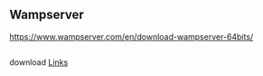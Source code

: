 ## Wampserver

<!--![](../../img/media.png)-->



https://www.wampserver.com/en/download-wampserver-64bits/









```html


```

download  [Links](https://sourceforge.net/projects/wampserver/files/WampServer%203/WampServer%203.0.0/readme.txt/download)